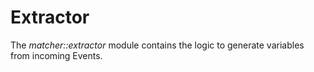 # Extractor

The *matcher::extractor* module contains the logic to generate variables from incoming Events.
